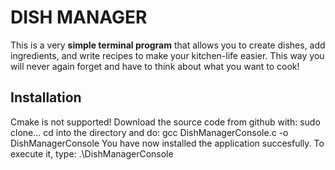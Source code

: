 # DISH MANAGER

This is a very **simple terminal program** that allows you to create dishes, add ingredients, and write recipes to make your kitchen-life easier.
This way you will never again forget and have to think about what you want to cook!

## Installation

Cmake is not supported! Download the source code from github with:
sudo clone...
cd into the directory and do:
gcc DishManagerConsole.c -o DishManagerConsole
You have now installed the application succesfully.
To execute it, type:
.\DishManagerConsole
